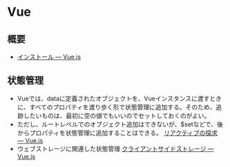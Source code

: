﻿# Vue
## 概要
- [インストール — Vue.js](https://jp.vuejs.org/v2/guide/installation.html)

## 状態管理
- Vueでは、dataに定義されたオブジェクトを、Vueインスタンスに渡すときに、すべてのプロパティを渡り歩く形で状態管理に追加する。そのため、追跡したいものは、最初に空の値でもいいのでセットしておくのがよい。
- ただし、ルートレベルでのオブジェクト追加はできないが、$setなどで、後からプロパティを状態管理に追加することはできる。
  [リアクティブの探求 — Vue.js](https://jp.vuejs.org/v2/guide/reactivity.html)
- ウェブストレージに関連した状態管理
  [クライアントサイドストレージ — Vue.js](https://jp.vuejs.org/v2/cookbook/client-side-storage.html)

